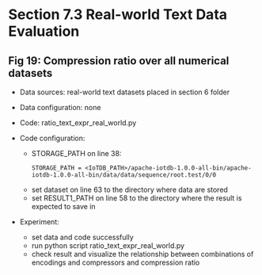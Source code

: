 # Section 7.3 Real-world Text Data Evaluation

## Fig 19: Compression ratio over all numerical datasets
+ Data sources: real-world text datasets placed in section 6 folder
+ Data configuration: none
+ Code: ratio_text_expr_real_world.py

+ Code configuration:
    + STORAGE_PATH on line 38:
        ```
        STORAGE_PATH = <IoTDB_PATH>/apache-iotdb-1.0.0-all-bin/apache-iotdb-1.0.0-all-bin/data/data/sequence/root.test/0/0
        ```
    + set dataset on line 63 to the directory where data are stored
    + set RESULT1_PATH on line 58 to the directory where the result is expected to save in
+ Experiment:
    + set data and code successfully
    + run python script ratio_text_expr_real_world.py
    + check result and visualize the relationship between combinations of encodings and compressors and compression ratio
